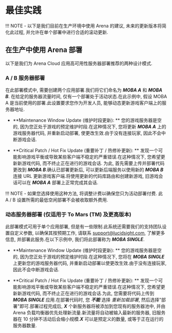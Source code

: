 # 最佳实践

!!! NOTE
    - 以下是我们目前在生产环境中使用 Arena 的建议, 未来的更新版本将简化此过程, 并允许在单个部署中进行合适的滚动更新.

## 在生产中使用 Arena 部署
以下是我们为 Arena Cloud 应用高可用性服务器部署推荐的两种设计模式.

### A / B 服务器部署
在此部署模式中, 需要创建两个应用部署.我们将它们命名为 ***MOBA A*** 和 ***MOBA B***. 在给定的服务器流量时间, 仅有一个部署处于活动状态.在此示例中, 假设 MOBA A 是当前使用的部署.此设置要求您作为开发人员, 能够动态更新游戏客户端上的服务器地址.

- **Maintenance Window Update (维护时段更新): ** 您的游戏服务器是空的, 因为您正处于游戏的预定维护时段.在这种情况下, 您将更新 ***MOBA A*** 上的游戏服务器代码, 并重新启动部署, 使更改生效.由于没有连接玩家, 因此不会中断游戏会话.

- **Critical Patch / Hot Fix Update (重要补丁 / 热修补更新): ** 发现一个可能影响游戏平衡或导致某些客户端不稳定的严重错误.在这种情况下, 您希望更新新游戏代码, 而不终止正在进行的游戏会话. 为此, 首先需要上传并部署代码更改到 ***MOBA B***.确认已部署更新后, 可以更新后端服务以使用新的 ***MOBA B*** 连接 URL 更新游戏客户端.将使用更新的代码库路由和创建新游戏, 旧游戏会话可以在 ***MOBA A*** 部署上正常完成其会话.

!!! NOTE
    - 如果您选择使用这种方法, 将调整计费以确保您只为活动部署付费. 此 A / B 设置所需的最低空闲部署不会被收取额外费用.


### 动态服务器部署 (仅适用于 To Mars (TM) 及更高版本)
此部署模式可用于单个应用部署, 但是有一些限制.此系统还需要我们的支持团队设置自定义参数, 以确保其按预期工作, 请联系 [support@lucidsight.com](mailto:support@lucidsight.com), 了解更多信息, 并部署此服务.在以下示例中, 我们将此部署称为 ***MOBA SINGLE***.

- **Maintenance Window Update (维护时段更新): ** 您的游戏服务器是空的, 因为您正处于游戏的预定维护时段.在这种情况下, 您将在 ***MOBA SINGLE*** 上更新您的游戏服务器代码, 并重新启动部署以使更改生效.由于没有连接玩家, 因此不会中断游戏会话.

- **Critical Patch / Hot Fix Update (重要补丁 / 热修补更新): ** 发现一个可能影响游戏平衡或导致某些客户端不稳定的严重错误.在这种情况下, 您希望更新新游戏代码, 而不终止正在进行的游戏会话.为此, 您需要将代码上传到 ***MOBA SINGLE*** 应用.在部署代码时, 您 ***不能*** 选择 *重新加载部署*, 然后选择"部署"即可.部署过程完成后, ***X*** 个新服务器将被添加到您现有的服务器池中, 并由 Arena 负载均衡器优先处理新流量.新流量将自动被输入最新的服务器, 旧服务器在 10 分钟不活动后会缩小规模.***X*** 可以是预定义的数量, 或等于正在运行的服务器数量.


